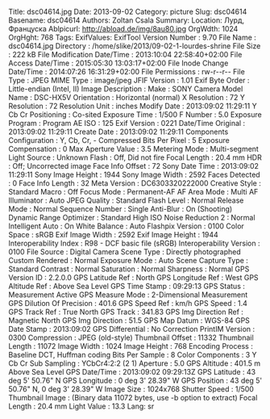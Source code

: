 Title: dsc04614.jpg
Date: 2013-09-02
Category: picture
Slug: dsc04614
Basename: dsc04614
Authors: Zoltan Csala
Summary:
Location: Лурд, Француска
Ablpicurl: http://abload.de/img/8au80.jpg
OrgWdth: 1024
OrgHght: 768
Tags:
ExifValues: ExifTool Version Number : 9.70
            File Name : dsc04614.jpg
            Directory : /home/slike/2013/09-02-1-lourdes-shrine
            File Size : 222 kB
            File Modification Date/Time : 2013:10:04 22:58:40+02:00
            File Access Date/Time : 2015:05:30 13:03:17+02:00
            File Inode Change Date/Time : 2014:07:26 16:31:29+02:00
            File Permissions : rw-r--r--
            File Type : JPEG
            MIME Type : image/jpeg
            JFIF Version : 1.01
            Exif Byte Order : Little-endian (Intel, II)
            Image Description :
            Make : SONY
            Camera Model Name : DSC-HX5V
            Orientation : Horizontal (normal)
            X Resolution : 72
            Y Resolution : 72
            Resolution Unit : inches
            Modify Date : 2013:09:02 11:29:11
            Y Cb Cr Positioning : Co-sited
            Exposure Time : 1/500
            F Number : 5.0
            Exposure Program : Program AE
            ISO : 125
            Exif Version : 0221
            Date/Time Original : 2013:09:02 11:29:11
            Create Date : 2013:09:02 11:29:11
            Components Configuration : Y, Cb, Cr, -
            Compressed Bits Per Pixel : 5
            Exposure Compensation : 0
            Max Aperture Value : 3.5
            Metering Mode : Multi-segment
            Light Source : Unknown
            Flash : Off, Did not fire
            Focal Length : 20.4 mm
            HDR : Off; Uncorrected image
            Face Info Offset : 72
            Sony Date Time : 2013:09:02 11:29:11
            Sony Image Height : 1944
            Sony Image Width : 2592
            Faces Detected : 0
            Face Info Length : 32
            Meta Version : DC6303320222000
            Creative Style : Standard
            Macro : Off
            Focus Mode : Permanent-AF
            AF Area Mode : Multi
            AF Illuminator : Auto
            JPEG Quality : Standard
            Flash Level : Normal
            Release Mode : Normal
            Sequence Number : Single
            Anti-Blur : On (Shooting)
            Dynamic Range Optimizer : Standard
            High ISO Noise Reduction 2 : Normal
            Intelligent Auto : On
            White Balance : Auto
            Flashpix Version : 0100
            Color Space : sRGB
            Exif Image Width : 2592
            Exif Image Height : 1944
            Interoperability Index : R98 - DCF basic file (sRGB)
            Interoperability Version : 0100
            File Source : Digital Camera
            Scene Type : Directly photographed
            Custom Rendered : Normal
            Exposure Mode : Auto
            Scene Capture Type : Standard
            Contrast : Normal
            Saturation : Normal
            Sharpness : Normal
            GPS Version ID : 2.2.0.0
            GPS Latitude Ref : North
            GPS Longitude Ref : West
            GPS Altitude Ref : Above Sea Level
            GPS Time Stamp : 09:29:13
            GPS Status : Measurement Active
            GPS Measure Mode : 2-Dimensional Measurement
            GPS Dilution Of Precision : 401.6
            GPS Speed Ref : km/h
            GPS Speed : 1.4
            GPS Track Ref : True North
            GPS Track : 341.83
            GPS Img Direction Ref : Magnetic North
            GPS Img Direction : 51.5
            GPS Map Datum : WGS-84
            GPS Date Stamp : 2013:09:02
            GPS Differential : No Correction
            PrintIM Version : 0300
            Compression : JPEG (old-style)
            Thumbnail Offset : 11332
            Thumbnail Length : 11072
            Image Width : 1024
            Image Height : 768
            Encoding Process : Baseline DCT, Huffman coding
            Bits Per Sample : 8
            Color Components : 3
            Y Cb Cr Sub Sampling : YCbCr4:2:2 (2 1)
            Aperture : 5.0
            GPS Altitude : 401.5 m Above Sea Level
            GPS Date/Time : 2013:09:02 09:29:13Z
            GPS Latitude : 43 deg 5' 50.76" N
            GPS Longitude : 0 deg 3' 28.39" W
            GPS Position : 43 deg 5' 50.76" N, 0 deg 3' 28.39" W
            Image Size : 1024x768
            Shutter Speed : 1/500
            Thumbnail Image : (Binary data 11072 bytes, use -b option to extract)
            Focal Length : 20.4 mm
            Light Value : 13.3
Lang: sr

